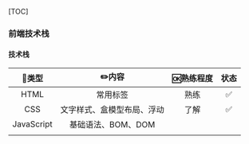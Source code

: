 [TOC]

### 前端技术栈

#### 技术栈

|   🍭类型    |           ✏️内容            | 🆗熟练程度 | 状态 |
| :--------: | :------------------------: | :-------: | :--: |
|    HTML    |          常用标签          |   熟练    |  ✅   |
|    CSS     | 文字样式、盒模型布局、浮动 |   了解    |  ✅   |
| JavaScript |     基础语法、BOM、DOM     |           |      |
|            |                            |           |      |
